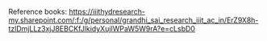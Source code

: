 Reference books: https://iiithydresearch-my.sharepoint.com/:f:/g/personal/grandhi_sai_research_iiit_ac_in/ErZ9X8h-tzlDmjLLz3xjJ8EBCKfJlkidyXujIWPaW5W9rA?e=cLsbD0

